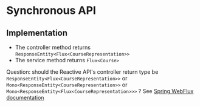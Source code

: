 # Synchronous API

## Implementation

* The controller method returns `ResponseEntity<Flux<CourseRepresentation>>`
* The service method returns `Flux<Course>`

Question: should the Reactive API's controller return type be `ResponseEntity<Flux<CourseRepresentation>>` or `Mono<ResponseEntity<CourseRepresentation>>` or `Mono<ResponseEntity<Flux<CourseRepresentation>>>` ? See [Spring WebFlux documentation](https://docs.spring.io/spring-framework/docs/current/reference/html/web-reactive.html#webflux-ann-responseentity)
